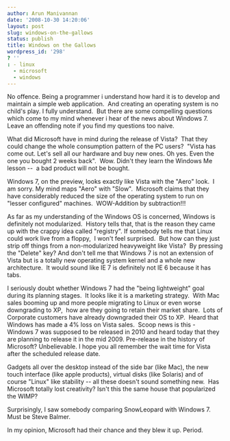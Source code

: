 ```yaml
---
author: Arun Manivannan
date: '2008-10-30 14:20:06'
layout: post
slug: windows-on-the-gallows
status: publish
title: Windows on the Gallows
wordpress_id: '298'
? ''
: - linux
  - microsoft
  - windows
---
```


No offence. Being a programmer i understand how hard it is to develop and
maintain a simple web application.  And creating an operating system is no
child's play. I fully understand.  But there are some compelling questions
which come to my mind whenever i hear of the news about Windows 7.  Leave an
offending note if you find my questions too naive.

What did Microsoft have in mind during the release of Vista?  That they could
change the whole consumption pattern of the PC users?  "Vista has come out.
Let's sell all our hardware and buy new ones. Oh yes. Even the one you bought
2 weeks back".  Wow. Didn't they learn the Windows Me lesson --  a bad product
will not be bought.

Windows 7, on the preview, looks exactly like Vista with the "Aero" look.  I
am sorry. My mind maps "Aero" with "Slow".  Microsoft claims that they have
considerably reduced the size of the operating system to run on "lesser
configured" machines.  WOW-Addition by subtraction!!!

As far as my understanding of the Windows OS is concerned, Windows is
definitely not modularized.  History tells that, that is the reason they came
up with the crappy idea called "registry". If somebody tells me that Linux
could work live from a floppy,  I won't feel surprised.  But how can they just
strip off things from a non-modularized heavyweight like Vista?  By pressing
the "Delete" key? And don't tell me that Windows 7 is not an extension of
Vista but is a totally new operating system kernel and a whole new
architecture.  It would sound like IE 7 is definitely not IE 6 because it has
tabs.

I seriously doubt whether Windows 7 had the "being lightweight" goal during
its planning stages.  It looks like it is a marketing strategy.  With Mac
sales booming up and more people migrating to Linux or even worse downgrading
to XP,  how are they going to retain their market share.  Lots of Corporate
customers have already downgraded their OS to XP.  Heard that Windows has made
a 4% loss on Vista sales.  Scoop news is this - Windows 7 was supposed to be
released in 2010 and heard today that they are planning to release it in the
mid 2009. Pre-release in the history of Microsoft? Unbelievable. I hope you
all remember the wait time for Vista after the scheduled release date.

Gadgets all over the desktop instead of the side bar (like Mac), the new touch
interface (like apple products), virtual disks (like Solaris) and of course
"Linux" like stability -- all these doesn't sound something new.  Has
Microsoft totally lost creativity? Isn't this the same house that popularized
the WIMP?

Surprisingly, I saw somebody comparing SnowLeopard with Windows 7.  Must be
Steve Balmer.

In my opinion, Microsoft had their chance and they blew it up. Period.

